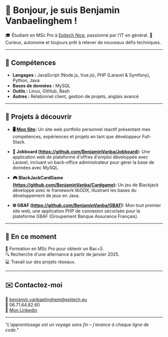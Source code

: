 # 👋 Bonjour, je suis Benjamin Vanbaelinghem !  

🎓 Étudiant en MSc Pro à [Epitech Nice](https://www.epitech.eu), passionné par l'IT en général.
🌟 Curieux, autonome et toujours prêt à relever de nouveaux défis techniques.  

---

## 🔧 Compétences  
- **Langages :** JavaScript (Node.js, Vue.js), PHP (Laravel & Symfony), Python, Java  
- **Bases de données :** MySQL  
- **Outils :** Linux, GitHub, Bash  
- **Autres :** Relationnel client, gestion de projets, anglais avancé  

---

## 📂 Projets à découvrir  


- **🖥️ [Mon Site](https://benjaminvanba.github.io/MyWebsite):** Un site web portfolio personnel réactif présentant mes compétences, expériences et projets en tant que développeur Full-Stack.


- **💼 Jobboard (https://github.com/BenjaminVanba/Jobboard):** Une application web de plateforme d'offres d'emploi développée avec Laravel, incluant un back-office administrateur pour gérer la base de données avec MySQL.  


- **🎮 BlackJackCardGame (https://github.com/BenjaminVanba/Cardgame):** Un jeu de Blackjack développé avec le framework libGDX, illustrant les bases du développement de jeux en Java.  


- **🌐 GBAF (https://github.com/BenjaminVanba/GBAF):** Mon tout premier site web, une application PHP de connexion sécurisée pour la plateforme GBAF (Groupement Banque Assurance Français).  


---

## 🚀 En ce moment  
📘 Formation en MSc Pro pour obtenir un Bac+5.  
🔍 Recherche d'une alternance à partir de janvier 2025.  
💻 Travail sur des projets réseaux.  

---

## ✉️ Contactez-moi  
📧 [benjamin.vanbaelinghem@epitech.eu](mailto:benjamin.vanbaelinghem@epitech.eu)  
📱 06.71.64.82.60  
🔗 [Mon LinkedIn]([https://linkedin.com/in/ton-profil](https://www.linkedin.com/in/benjamin-vanbaelinghem-39a00825a/))  

---

*"L'apprentissage est un voyage sans fin – j'avance à chaque ligne de code."*  
